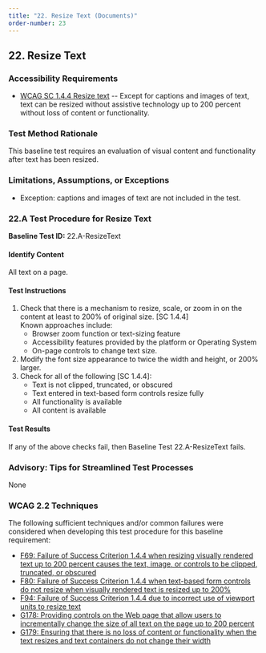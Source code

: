 ```yaml
---
title: "22. Resize Text (Documents)"
order-number: 23
---
```


## 22. Resize Text

### Accessibility Requirements

-   [WCAG SC 1.4.4 Resize text](https://www.w3.org/WAI/WCAG22/Understanding/resize-text) -- Except for captions and images of text, text can be resized without assistive technology up to 200 percent without loss of content or functionality.

### Test Method Rationale

This baseline test requires an evaluation of visual content and functionality after text has been resized.

### Limitations, Assumptions, or Exceptions

-   Exception: captions and images of text are not included in the test.

### 22.A Test Procedure for Resize Text

**Baseline Test ID:** 22.A-ResizeText

#### Identify Content
<p id="d22aIC">All text on a page.</p>

#### Test Instructions
<ol id="d22aTI">
    <li id="d22aTI-1">Check that there is a mechanism to resize, scale, or zoom in on the content at least to 200% of original size. [SC 1.4.4] <br>
    Known approaches include:
        <ul>
        <li id="d22aTI-1i">Browser zoom function or text-sizing feature</li>
        <li id="d22aTI-1ii">Accessibility features provided by the platform or Operating System</li>
        <li id="d22aTI-1iii">On-page controls to change text size.</li>
        </ul></li>
    <li id="d22aTI-2">Modify the font size appearance to twice the width and height, or 200% larger.</li>
    <li id="d22aTI-3">Check for all of the following [SC 1.4.4]:
        <ul>
        <li id="d22aTI-3i">Text is not clipped, truncated, or obscured</li>
        <li id="d22aTI-3ii">Text entered in text-based form controls resize fully</li>
        <li id="d22aTI-3iii">All functionality is available</li>
        <li id="d22aTI-3iv">All content is available</li>
        </ul></li>
</ol>

#### Test Results
<p id="d22aTR">If any of the above checks fail, then Baseline Test 22.A-ResizeText fails.</p>

### Advisory: Tips for Streamlined Test Processes
None

### WCAG 2.2 Techniques

The following sufficient techniques and/or common failures were considered when developing this test procedure for this baseline requirement:

-   [F69: Failure of Success Criterion 1.4.4 when resizing visually rendered text up to 200 percent causes the text, image, or controls to be clipped, truncated, or obscured](https://www.w3.org/WAI/WCAG22/Techniques/failures/F69)
-   [F80: Failure of Success Criterion 1.4.4 when text-based form controls do not resize when visually rendered text is resized up to 200%](https://www.w3.org/WAI/WCAG22/Techniques/failures/F80)
-   [F94: Failure of Success Criterion 1.4.4 due to incorrect use of viewport units to resize text](https://www.w3.org/WAI/WCAG22/Techniques/failures/F94)
-   [G178: Providing controls on the Web page that allow users to incrementally change the size of all text on the page up to 200 percent](https://www.w3.org/WAI/WCAG22/Techniques/general/G178)
-   [G179: Ensuring that there is no loss of content or functionality when the text resizes and text containers do not change their width](https://www.w3.org/WAI/WCAG22/Techniques/general/G179)
